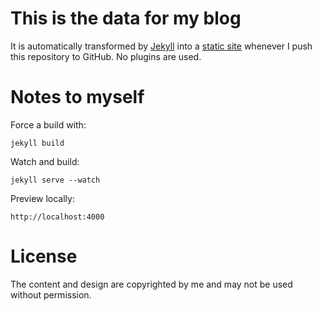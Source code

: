 # This is the data for my blog

It is automatically transformed by [Jekyll](http://github.com/mojombo/jekyll) into a [static site](http://pketh.github.io) whenever I push this repository to GitHub. No plugins are used.

# Notes to myself

Force a build with:

	jekyll build

Watch and build:

	jekyll serve --watch

Preview locally:

	http://localhost:4000

# License

The content and design are copyrighted by me and may not be used without permission.